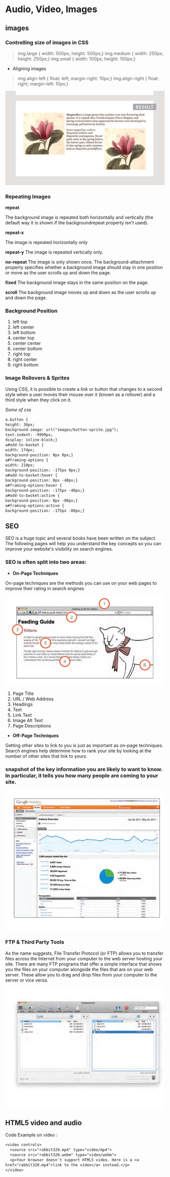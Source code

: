 # Audio, Video, Images
## images
### Controlling size of images in CSS

>img.large { width: 500px; height: 500px;}
>img.medium { width: 250px; height: 250px;}
>img.small { width: 100px; height: 100px;}

* Aligning images

>img.align-left { float: left; margin-right: 10px;}
>img.align-right { float: right; margin-left: 10px;}

![img align](img_align.png)

### Repeating Images 

**repeat**

The background image is
repeated both horizontally and
vertically (the default way it
is shown if the backgroundrepeat
property isn't used).

**repeat-x**

The image is repeated horizontally only

**repeat-y**
The image is repeated vertically
only.

**no-repeat**
The image is only shown once.
The background-attachment
property specifies whether a
background image should stay in
one position or move as the user
scrolls up and down the page. 

**fixed**
The background image stays in
the same position on the page.

**scroll**
The background image moves
up and down as the user scrolls
up and down the page.

### Background Position
1. left top
2. left center
3. left bottom
4. center top
5. center center
6. center bottom
7. right top
8. right center
9. right bottom


### Image Rollovers & Sprites

Using CSS, it is possible to create
a link or button that changes to a
second style when a user moves
their mouse over it (known as a
rollover) and a third style when
they click on it.

*Some of css*

```
a.button {
height: 36px;
background-image: url("images/button-sprite.jpg");
text-indent: -9999px;
display: inline-block;}
a#add-to-basket {
width: 174px;
background-position: 0px 0px;}
a#framing-options {
width: 210px;
background-position: -175px 0px;}
a#add-to-basket:hover {
background-position: 0px -40px;}
a#framing-options:hover {
background-position: -175px -40px;}
a#add-to-basket:active {
background-position: 0px -80px;}
a#framing-options:active {
background-position: -175px -80px;}
```

## SEO
SEO is a huge topic and several books have been written on the subject.
The following pages will help you understand the key concepts so you can
improve your website's visibility on search engines.

### SEO is often split into two areas:

* **On-Page Techniques**

On-page techniques are the
methods you can use on your
web pages to improve their
rating in search engines

![kitten](kitten.png)

1.  Page Title
2. URL / Web Address
3. Headings
4. Text
5. Link Text
6. Image Alt Text
7. Page Descriptions



* **Off-Page Techniques**

Getting other sites to link to you
is just as important as on-page
techniques. Search engines help
determine how to rank your
site by looking at the number of
other sites that link to yours.


### snapshot of the key information you are likely to want to know. In particular, it tells you how many people are coming to your site.

![tool](tool.png)

### FTP & Third Party Tools
As the name suggests, File
Transfer Protocol (or FTP) allows
you to transfer files across the
Internet from your computer to
the web server hosting your site.
There are many FTP programs
that offer a simple interface
that shows you the files on your
computer alongside the files that
are on your web server. These
allow you to drag and drop
files from your computer to the
server or vice versa.


![ftp](ftp.png)

## HTML5 video and audio
Code Example on video :

```
<video controls>
  <source src="rabbit320.mp4" type="video/mp4">
  <source src="rabbit320.webm" type="video/webm">
  <p>Your browser doesn't support HTML5 video. Here is a <a href="rabbit320.mp4">link to the video</a> instead.</p>
</video>
```

